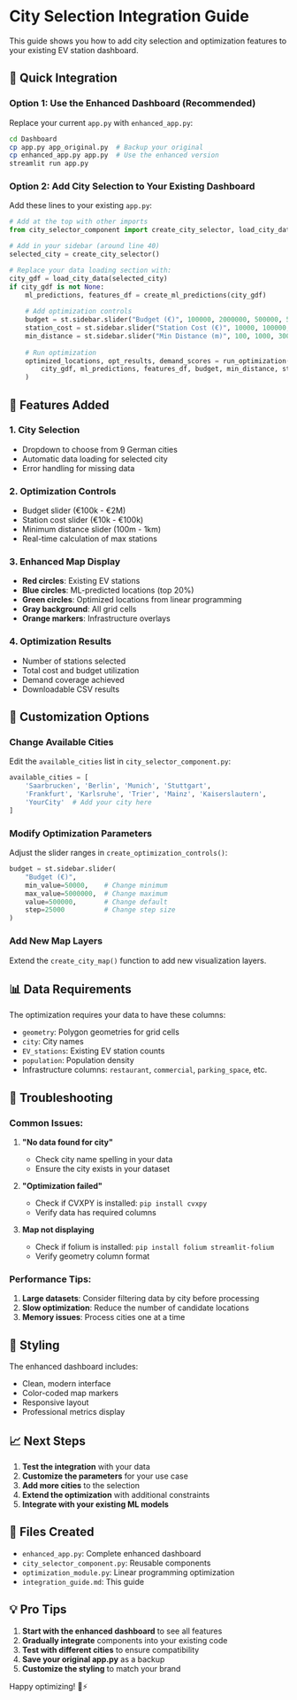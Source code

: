 # City Selection Integration Guide

This guide shows you how to add city selection and optimization features to your existing EV station dashboard.

## 🚀 Quick Integration

### Option 1: Use the Enhanced Dashboard (Recommended)

Replace your current `app.py` with `enhanced_app.py`:

```bash
cd Dashboard
cp app.py app_original.py  # Backup your original
cp enhanced_app.py app.py  # Use the enhanced version
streamlit run app.py
```

### Option 2: Add City Selection to Your Existing Dashboard

Add these lines to your existing `app.py`:

```python
# Add at the top with other imports
from city_selector_component import create_city_selector, load_city_data, create_ml_predictions, run_optimization

# Add in your sidebar (around line 40)
selected_city = create_city_selector()

# Replace your data loading section with:
city_gdf = load_city_data(selected_city)
if city_gdf is not None:
    ml_predictions, features_df = create_ml_predictions(city_gdf)
    
    # Add optimization controls
    budget = st.sidebar.slider("Budget (€)", 100000, 2000000, 500000, 50000)
    station_cost = st.sidebar.slider("Station Cost (€)", 10000, 100000, 25000, 5000)
    min_distance = st.sidebar.slider("Min Distance (m)", 100, 1000, 300, 50)
    
    # Run optimization
    optimized_locations, opt_results, demand_scores = run_optimization(
        city_gdf, ml_predictions, features_df, budget, min_distance, station_cost
    )
```

## 🎯 Features Added

### 1. City Selection
- Dropdown to choose from 9 German cities
- Automatic data loading for selected city
- Error handling for missing data

### 2. Optimization Controls
- Budget slider (€100k - €2M)
- Station cost slider (€10k - €100k)
- Minimum distance slider (100m - 1km)
- Real-time calculation of max stations

### 3. Enhanced Map Display
- **Red circles**: Existing EV stations
- **Blue circles**: ML-predicted locations (top 20%)
- **Green circles**: Optimized locations from linear programming
- **Gray background**: All grid cells
- **Orange markers**: Infrastructure overlays

### 4. Optimization Results
- Number of stations selected
- Total cost and budget utilization
- Demand coverage achieved
- Downloadable CSV results

## 🔧 Customization Options

### Change Available Cities
Edit the `available_cities` list in `city_selector_component.py`:

```python
available_cities = [
    'Saarbrucken', 'Berlin', 'Munich', 'Stuttgart', 
    'Frankfurt', 'Karlsruhe', 'Trier', 'Mainz', 'Kaiserslautern',
    'YourCity'  # Add your city here
]
```

### Modify Optimization Parameters
Adjust the slider ranges in `create_optimization_controls()`:

```python
budget = st.sidebar.slider(
    "Budget (€)",
    min_value=50000,    # Change minimum
    max_value=5000000,  # Change maximum
    value=500000,       # Change default
    step=25000          # Change step size
)
```

### Add New Map Layers
Extend the `create_city_map()` function to add new visualization layers.

## 📊 Data Requirements

The optimization requires your data to have these columns:
- `geometry`: Polygon geometries for grid cells
- `city`: City names
- `EV_stations`: Existing EV station counts
- `population`: Population density
- Infrastructure columns: `restaurant`, `commercial`, `parking_space`, etc.

## 🚨 Troubleshooting

### Common Issues:

1. **"No data found for city"**
   - Check city name spelling in your data
   - Ensure the city exists in your dataset

2. **"Optimization failed"**
   - Check if CVXPY is installed: `pip install cvxpy`
   - Verify data has required columns

3. **Map not displaying**
   - Check if folium is installed: `pip install folium streamlit-folium`
   - Verify geometry column format

### Performance Tips:

1. **Large datasets**: Consider filtering data by city before processing
2. **Slow optimization**: Reduce the number of candidate locations
3. **Memory issues**: Process cities one at a time

## 🎨 Styling

The enhanced dashboard includes:
- Clean, modern interface
- Color-coded map markers
- Responsive layout
- Professional metrics display

## 📈 Next Steps

1. **Test the integration** with your data
2. **Customize the parameters** for your use case
3. **Add more cities** to the selection
4. **Extend the optimization** with additional constraints
5. **Integrate with your existing ML models**

## 🔗 Files Created

- `enhanced_app.py`: Complete enhanced dashboard
- `city_selector_component.py`: Reusable components
- `optimization_module.py`: Linear programming optimization
- `integration_guide.md`: This guide

## 💡 Pro Tips

1. **Start with the enhanced dashboard** to see all features
2. **Gradually integrate** components into your existing code
3. **Test with different cities** to ensure compatibility
4. **Save your original app.py** as a backup
5. **Customize the styling** to match your brand

Happy optimizing! 🚗⚡

